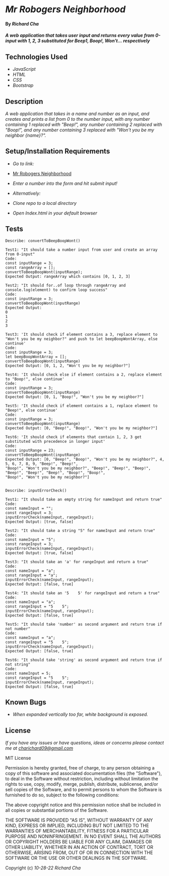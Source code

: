# _Mr Robogers Neighborhood_

#### By _**Richard Cha**_

#### _A web application that takes user input and returns every value from 0-input with 1, 2, 3 substituted for Beep1, Boop!, Won't... respectively_

## Technologies Used

* _JavaScript_
* _HTML_
* _CSS_
* _Bootstrap_

## Description

_A web application that takes in a name and number as an input, and creates and prints a list from 0 to the number input, with any number containing 1 replaced with "Beep!", any number containing 2 replaced with "Boop!", and any number containing 3 replaced with "Won't you be my neighbor {name}?"._

## Setup/Installation Requirements

* _Go to link:_
* [Mr Robogers Neighborhood](https://charichard09.github.io/mr-robogers-neighborhood)
* _Enter a number into the form and hit submit input!_

* _Alternatively:_
* _Clone repo to a local directory_
* _Open Index.html in your default browser_

## Tests

```
Describe: convertToBeepBoopWont()

Test1: "It should take a number input from user and create an array from 0-input"
Code:
const inputRange = 3;
const rangeArray = [];
convertToBeepBoopWont(inputRange);
Expected Output: rangeArray which contains [0, 1, 2, 3]

Test2: "It should for..of loop through rangeArray and console.log(element) to confirm loop success"
Code:
const inputRange = 3;
convertToBeepBoopWont(inputRange)
Expected Output: 
0
1
2
3

Test3: 'It should check if element contains a 3, replace element to "Won't you be my neighbor?" and push to let beepBoopWontArray, else continue'
Code:
const inputRange = 3;
let beepBoopWontArray = [];
convertToBeepBoopWont(inputRange)
Expected Output: [0, 1, 2, "Won't you be my neighbor?"]

Test4: 'It should check else if element contains a 2, replace element to "Boop!", else continue'
Code:
const inputRange = 3;
convertToBeepBoopWont(inputRange)
Expected Output: [0, 1, "Boop!", "Won't you be my neighbor?"]

Test5: 'It should check if element contains a 1, replace element to "Beep!", else continue'
Code:
const inputRange = 3;
convertToBeepBoopWont(inputRange)
Expected Output: [0, "Beep!", "Boop!", "Won't you be my neighbor?"]

Test6: 'It should check if elements that contain 1, 2, 3 get substituted with precedence in longer input'
Code:
const inputRange = 23;
convertToBeepBoopWont(inputRange)
Expected Output: [0, "Beep!", "Boop!", "Won't you be my neighbor?", 4, 5, 6, 7, 8, 9, "Beep!", "Beep!",
"Boop!", "Won't you be my neighbor?", "Beep!", "Beep!", "Beep!", "Beep!", "Beep!", "Beep!", "Boop!", "Boop!",
"Boop!", "Won't you be my neighbor?"]


Describe: inputErrorCheck()

Test1: "It should take an empty string for nameInput and return true"
Code:
const nameInput = "";
const rangeInput = 3;
inputErrorCheck(nameInput, rangeInput);
Expected Output: [true, false]

Test2: "It should take a string "5" for nameInput and return true"
Code:
const nameInput = "5";
const rangeInput = 3;
inputErrorCheck(nameInput, rangeInput);
Expected Output: [true, false]

Test3: "It should take an 'a' for rangeInput and return a true"
Code:
const nameInput = "a";
const rangeInput = "a";
inputErrorCheck(nameInput, rangeInput);
Expected Output: [false, true]

Test4: "It should take an '5    5' for rangeInput and return a true"
Code:
const nameInput = "a";
const rangeInput = "5    5";
inputErrorCheck(nameInput, rangeInput);
Expected Output: [false, true]

Test5: "It should take 'number' as second argument and return true if not number"
Code:
const nameInput = "a";
const rangeInput = "5    5";
inputErrorCheck(nameInput, rangeInput);
Expected Output: [false, true]

Test6: "It should take 'string' as second argument and return true if not string"
Code:
const nameInput = 5;
const rangeInput = "5    5";
inputErrorCheck(nameInput, rangeInput);
Expected Output: [false, true]

```

## Known Bugs

* _When expanded vertically too far, white background is exposed._

## License

_If you have any issues or have questions, ideas or concerns please contact me at [charichard09@gmail.com](mailto:charichard09@gmail.com)_

MIT License

Permission is hereby granted, free of charge, to any person obtaining a copy
of this software and associated documentation files (the "Software"), to deal
in the Software without restriction, including without limitation the rights
to use, copy, modify, merge, publish, distribute, sublicense, and/or sell
copies of the Software, and to permit persons to whom the Software is
furnished to do so, subject to the following conditions:

The above copyright notice and this permission notice shall be included in all
copies or substantial portions of the Software.

THE SOFTWARE IS PROVIDED "AS IS", WITHOUT WARRANTY OF ANY KIND, EXPRESS OR
IMPLIED, INCLUDING BUT NOT LIMITED TO THE WARRANTIES OF MERCHANTABILITY,
FITNESS FOR A PARTICULAR PURPOSE AND NONINFRINGEMENT. IN NO EVENT SHALL THE
AUTHORS OR COPYRIGHT HOLDERS BE LIABLE FOR ANY CLAIM, DAMAGES OR OTHER
LIABILITY, WHETHER IN AN ACTION OF CONTRACT, TORT OR OTHERWISE, ARISING FROM,
OUT OF OR IN CONNECTION WITH THE SOFTWARE OR THE USE OR OTHER DEALINGS IN THE
SOFTWARE.

Copyright (c) _10-28-22_ _Richard Cha_
